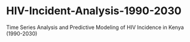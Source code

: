 # HIV-Incident-Analysis-1990-2030
Time Series Analysis and Predictive Modeling of HIV Incidence in Kenya (1990-2030)
